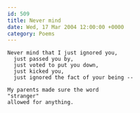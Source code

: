 ```yaml
---
id: 509
title: Never mind
date: Wed, 17 Mar 2004 12:00:00 +0000
category: Poems
---
```


    Never mind that I just ignored you,  
      just passed you by,  
      just voted to put you down,  
      just kicked you,  
      just ignored the fact of your being --

    My parents made sure the word  
    "stranger"  
    allowed for anything.


